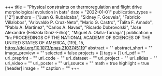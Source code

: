 +++
title = "Physical constraints on thermoregulation and flight drive morphological evolution in bats"
date = "2022-01-01"
publication_types = ["2"]
authors = ["Juan G. Rubalcaba", "Sidney F. Gouveia", "Fabricio Villalobos", "Ariovaldo P. Cruz-Neto", "Mario G. Castro", "Talita F. Amado", "Pablo A. Martinez", "Carlos A. Navas", "Ricardo Dobrovolski", "Jose Alexandre {Felizola Diniz-Filho}", "Miguel A. Olalla-Tarraga"]
publication = "In: PROCEEDINGS OF THE NATIONAL ACADEMY OF SCIENCES OF THE UNITED STATES OF AMERICA, (119), 15, https://doi.org/10.1073/pnas.2103745119"
abstract = ""
abstract_short = ""
image_preview = ""
selected = false
projects = []
tags = []
url_pdf = ""
url_preprint = ""
url_code = ""
url_dataset = ""
url_project = ""
url_slides = ""
url_video = ""
url_poster = ""
url_source = ""
math = true
highlight = true
[header]
image = ""
caption = ""
+++
